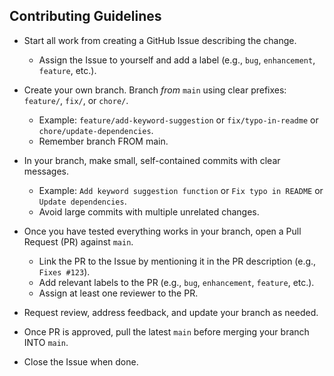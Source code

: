 ## Contributing Guidelines

- Start all work from creating a GitHub Issue describing the change.
   - Assign the Issue to yourself and add a label (e.g., `bug`, `enhancement`, `feature`, etc.).

- Create your own branch. Branch _from_ `main` using clear prefixes: `feature/`, `fix/`, or `chore/`.
    - Example: `feature/add-keyword-suggestion` or `fix/typo-in-readme` or `chore/update-dependencies`.
    - Remember branch FROM main. 
- In your branch, make small, self-contained commits with clear messages.
    - Example: `Add keyword suggestion function` or `Fix typo in README` or `Update dependencies`.
    - Avoid large commits with multiple unrelated changes.
- Once you have tested everything works in your branch, open a Pull Request (PR) against `main`.

    - Link the PR to the Issue by mentioning it in the PR description (e.g., `Fixes #123`).
    - Add relevant labels to the PR (e.g., `bug`, `enhancement`, `feature`, etc.).
    - Assign at least one reviewer to the PR.

- Request review, address feedback, and update your branch as needed.

- Once PR is approved, pull the latest `main` before merging your branch INTO `main`.
- Close the Issue when done.